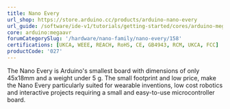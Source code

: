 ```yaml
---
title: Nano Every
url_shop: https://store.arduino.cc/products/arduino-nano-every
url_guide: /software/ide-v1/tutorials/getting-started/cores/arduino-megaavr
core: arduino:megaavr
forumCategorySlug: '/hardware/nano-family/nano-every/158'
certifications: [UKCA, WEEE, REACH, RoHS, CE, GB4943, RCM, UKCA, FCC]
productCode: '027'
---
```


The Nano Every is Arduino's smallest board with dimensions of only 45x18mm and a weight under 5 g. The small footprint and low price, make the Nano Every particularly suited for wearable inventions, low cost robotics and interactive projects requiring a small and easy-to-use microcontroller board.
